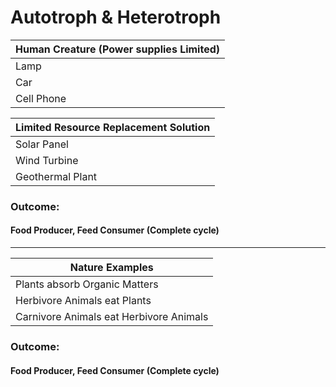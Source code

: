 # Autotroph & Heterotroph

| Human Creature (Power supplies Limited) |
|-----------------------------------------|
| Lamp                                    |
| Car                                     |
| Cell Phone                              |


| Limited Resource Replacement Solution |
|---------------------------------------|
| Solar Panel                           |
| Wind Turbine                          |
| Geothermal Plant                      |

### Outcome:
#### Food Producer, Feed Consumer (Complete cycle)

<hr />

| Nature Examples               |
|-------------------------------|
| Plants absorb Organic Matters |
| Herbivore Animals eat Plants              |
| Carnivore Animals eat Herbivore Animals        |

### Outcome:
#### Food Producer, Feed Consumer (Complete cycle)
